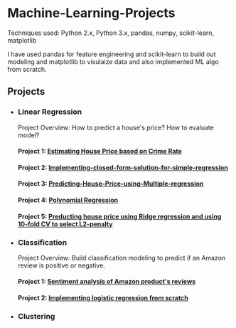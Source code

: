 # Machine-Learning-Projects

Techniques used: Python 2.x, Python 3.x, pandas, numpy, scikit-learn, matplotlib

I have used pandas for feature engineering and scikit-learn to build out modeling and matplotlib to visulaize data and also implemented ML algo from scratch.

## Projects
* ### Linear Regression
  Project Overview: How to predict a house's price? How to evaluate model?
  #### Project 1: [Estimating House Price based on Crime Rate](https://github.com/gov-vj/Machine-Learning-Projects/tree/master/Linear%20Regression/Project%201)
  #### Project 2: [Implementing-closed-form-solution-for-simple-regression](https://github.com/gov-vj/Machine-Learning-Projects/tree/master/Linear%20Regression/Project%202)
  #### Project 3: [Predicting-House-Price-using-Multiple-regression](https://github.com/gov-vj/Machine-Learning-Projects/tree/master/Linear%20Regression/Project%203)
  #### Project 4: [Polynomial Regression](https://github.com/gov-vj/Machine-Learning-Projects/tree/master/Linear%20Regression/Project%204)
  #### Project 5: [Preducting house price using Ridge regression and using 10-fold CV to select L2-penalty](https://github.com/gov-vj/Machine-Learning-Projects/tree/master/Linear%20Regression/Project%205)
* ### Classification
  Project Overview: Build classification modeling to predict if an Amazon review is positive or negative.
  #### Project 1: [Sentiment analysis of Amazon product's reviews](https://github.com/gov-vj/Machine-Learning-Projects/tree/master/Classification/Project%201)
  #### Project 2: [Implementing logistic regression from scratch](https://github.com/gov-vj/Machine-Learning-Projects/tree/master/Classification/Project%202)
* ### Clustering
